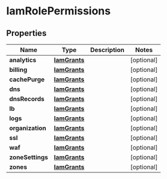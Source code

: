 

# IamRolePermissions


## Properties

| Name | Type | Description | Notes |
|------------ | ------------- | ------------- | -------------|
|**analytics** | [**IamGrants**](IamGrants.md) |  |  [optional] |
|**billing** | [**IamGrants**](IamGrants.md) |  |  [optional] |
|**cachePurge** | [**IamGrants**](IamGrants.md) |  |  [optional] |
|**dns** | [**IamGrants**](IamGrants.md) |  |  [optional] |
|**dnsRecords** | [**IamGrants**](IamGrants.md) |  |  [optional] |
|**lb** | [**IamGrants**](IamGrants.md) |  |  [optional] |
|**logs** | [**IamGrants**](IamGrants.md) |  |  [optional] |
|**organization** | [**IamGrants**](IamGrants.md) |  |  [optional] |
|**ssl** | [**IamGrants**](IamGrants.md) |  |  [optional] |
|**waf** | [**IamGrants**](IamGrants.md) |  |  [optional] |
|**zoneSettings** | [**IamGrants**](IamGrants.md) |  |  [optional] |
|**zones** | [**IamGrants**](IamGrants.md) |  |  [optional] |




